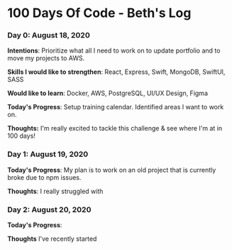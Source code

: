 # 100 Days Of Code - Beth's Log

### Day 0: August 18, 2020

**Intentions**: Prioritize what all I need to work on to update portfolio and to move my projects to AWS.

**Skills I would like to strengthen**:
    React, Express, Swift, MongoDB, SwiftUI, SASS

**Would like to learn**:
    Docker, AWS, PostgreSQL, UI/UX Design, Figma

**Today's Progress**: Setup training calendar. Identified areas I want to work on.

**Thoughts:** I'm really excited to tackle this challenge & see where I'm at in 100 days!

<!-- **Link to work:**  -->

### Day 1: August 19, 2020

**Today's Progress**: My plan is to work on an old project that is currently broke due to npm issues.

**Thoughts**: I really struggled with 

<!-- **Link(s) to work**: [Calculator App](http://www.example.com) -->


### Day 2: August 20, 2020

**Today's Progress**: 

**Thoughts** I've recently started 

<!-- **Link(s) to work**
1. [Find the Longest Word in a String](https://www.freecodecamp.com/challenges/find-the-longest-word-in-a-string)
2. [Title Case a Sentence](https://www.freecodecamp.com/challenges/title-case-a-sentence) -->
